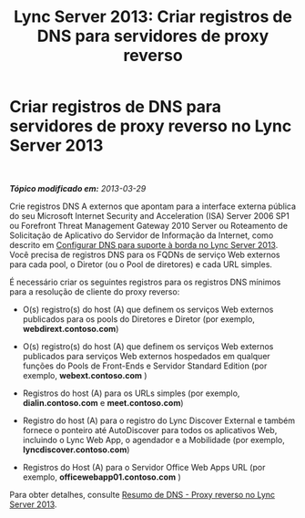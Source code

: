 ﻿---
title: 'Lync Server 2013: Criar registros de DNS para servidores de proxy reverso'
TOCTitle: Criar registros de DNS para servidores de proxy reverso
ms:assetid: b3513339-e49b-4665-80f1-b5a1c81a0e2e
ms:mtpsurl: https://technet.microsoft.com/pt-br/library/Gg429719(v=OCS.15)
ms:contentKeyID: 49307839
ms.date: 05/19/2016
mtps_version: v=OCS.15
ms.translationtype: HT
---

# Criar registros de DNS para servidores de proxy reverso no Lync Server 2013

 

_**Tópico modificado em:** 2013-03-29_

Crie registros DNS A externos que apontam para a interface externa pública do seu Microsoft Internet Security and Acceleration (ISA) Server 2006 SP1 ou Forefront Threat Management Gateway 2010 Server ou Roteamento de Solicitação de Aplicativo do Servidor de Informação da Internet, como descrito em [Configurar DNS para suporte à borda no Lync Server 2013](lync-server-2013-configure-dns-for-edge-support.md). Você precisa de registros DNS para os FQDNs de serviço Web externos para cada pool, o Diretor (ou o Pool de diretores) e cada URL simples.

É necessário criar os seguintes registros para os registros DNS mínimos para a resolução de cliente do proxy reverso:

  - O(s) registro(s) do host (A) que definem os serviços Web externos publicados para os pools do Diretores e Diretor (por exemplo, **webdirext.contoso.com**)

  - O(s) registro(s) do host (A) que definem os serviços Web externos publicados para serviços Web externos hospedados em qualquer funções do Pools de Front-Ends e Servidor Standard Edition (por exemplo, **webext.contoso.com** )

  - Registros do host (A) para os URLs simples (por exemplo, **dialin.contoso.com** e **meet.contoso.com**)

  - Registro do host (A) para o registro do Lync Discover External e também fornece o ponteiro até AutoDiscover para todos os aplicativos Web, incluindo o Lync Web App, o agendador e a Mobilidade (por exemplo, **lyncdiscover.contoso.com**)

  - Registros do Host (A) para o Servidor Office Web Apps URL (por exemplo, **officewebapp01.contoso.com** )

Para obter detalhes, consulte [Resumo de DNS - Proxy reverso no Lync Server 2013](lync-server-2013-dns-summary-reverse-proxy.md).


